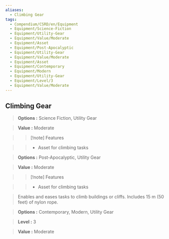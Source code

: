 ```yaml
---
aliases:
  - Climbing Gear
tags:
  - Compendium/CSRD/en/Equipment
  - Equipment/Science-Fiction
  - Equipment/Utility-Gear
  - Equipment/Value/Moderate
  - Equipment/Asset
  - Equipment/Post-Apocalyptic
  - Equipment/Utility-Gear
  - Equipment/Value/Moderate
  - Equipment/Asset
  - Equipment/Contemporary
  - Equipment/Modern
  - Equipment/Utility-Gear
  - Equipment/Level/3
  - Equipment/Value/Moderate
---
```

    
      
## Climbing Gear      
      
>      
> **Options :** Science Fiction, Utility Gear      
> **Value :** Moderate      
>>[!note] Features      
>> - Asset for climbing tasks      
      
>      
> **Options :** Post-Apocalyptic, Utility Gear      
> **Value :** Moderate      
>>[!note] Features      
>> - Asset for climbing tasks      
      
>Enables and eases tasks to climb buildings or cliffs. Includes 15 m (50 feet) of nylon rope.      
> **Options :** Contemporary, Modern, Utility Gear      
> **Level :** 3      
> **Value :** Moderate